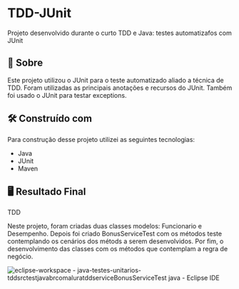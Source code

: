 # TDD-JUnit

Projeto desenvolvido durante o curto TDD e Java: testes automatizafos com JUnit 

## 🚀 Sobre

Este projeto utilizou o JUnit para o teste automatizado aliado a técnica de TDD.
Foram utilizadas as principais anotações e recursos do JUnit. Também foi usado o JUnit para testar exceptions.


## 🛠️ Construído com

Para construção desse projeto utilizei as seguintes tecnologias:

* Java
* JUnit
* Maven


## 🖥️ Resultado Final

TDD

Neste projeto, foram criadas duas classes modelos: Funcionario e Desempenho.
Depois foi criado BonusServiceTest com os métodos teste contemplando os cenários dos métods a serem desenvolvidos.
Por fim, o desenvolvimento das classes com os métodos que contemplam a regra de negócio.

![eclipse-workspace - java-testes-unitarios-tddsrctestjavabrcomaluratddserviceBonusServiceTest java - Eclipse IDE](https://user-images.githubusercontent.com/101002556/174442847-ccc050c0-ce17-4337-9e96-cd1d454129fe.jpg)





